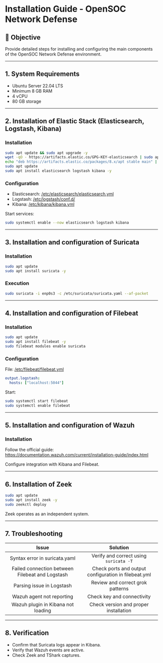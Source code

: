 # Installation Guide - OpenSOC Network Defense

## 🔧 Objective
Provide detailed steps for installing and configuring the main components of the OpenSOC Network Defense environment.

---

## 1. System Requirements

- Ubuntu Server 22.04 LTS
- Minimum 8 GB RAM
- 4 vCPU
- 80 GB storage

---

## 2. Installation of Elastic Stack (Elasticsearch, Logstash, Kibana)

### Installation
```bash
sudo apt update && sudo apt upgrade -y
wget -qO - https://artifacts.elastic.co/GPG-KEY-elasticsearch | sudo apt-key add -
echo "deb https://artifacts.elastic.co/packages/8.x/apt stable main" | sudo tee -a /etc/apt/sources.list.d/elastic-8.x.list
sudo apt update
sudo apt install elasticsearch logstash kibana -y
```

### Configuration
- Elasticsearch: [/etc/elasticsearch/elasticsearch.yml](../../Elasticsearch/elasticsearch.yml)
- Logstash: [/etc/logstash/conf.d/](../../Logstash/conf.d/filebeat.conf)
- Kibana: [/etc/kibana/kibana.yml](../../kibana/kibana.yml)

Start services:
```bash
sudo systemctl enable --now elasticsearch logstash kibana
```

---

## 3. Installation and configuration of Suricata

### Installation
```bash
sudo apt update
sudo apt install suricata -y
```

### Execution
```bash
sudo suricata -i enp0s3 -c /etc/suricata/suricata.yaml --af-packet
```

---

## 4. Installation and configuration of Filebeat

### Installation
```bash
sudo apt update
sudo apt install filebeat -y
sudo filebeat modules enable suricata
```

### Configuration
File: [/etc/filebeat/filebeat.yml](../../Filebeat/filebeat.yml)
```yaml
output.logstash:
  hosts: ["localhost:5044"]
```

Start:
```bash
sudo systemctl start filebeat
sudo systemctl enable filebeat
```

---

## 5. Installation and configuration of Wazuh

### Installation
Follow the official guide:
https://documentation.wazuh.com/current/installation-guide/index.html

Configure integration with Kibana and Filebeat.

---

## 6. Installation of Zeek

```bash
sudo apt update
sudo apt install zeek -y
sudo zeekctl deploy
```
Zeek operates as an independent system.

---

## 7. Troubleshooting

| Issue | Solution |
|:-:|:-:|
| Syntax error in suricata.yaml | Verify and correct using `suricata -T` |
| Failed connection between Filebeat and Logstash | Check ports and output configuration in filebeat.yml |
| Parsing issue in Logstash | Review and correct grok patterns |
| Wazuh agent not reporting | Check key and connectivity |
| Wazuh plugin in Kibana not loading | Check version and proper installation |

---

## 8. Verification
- Confirm that Suricata logs appear in Kibana.
- Verify that Wazuh events are active.
- Check Zeek and TShark captures.
